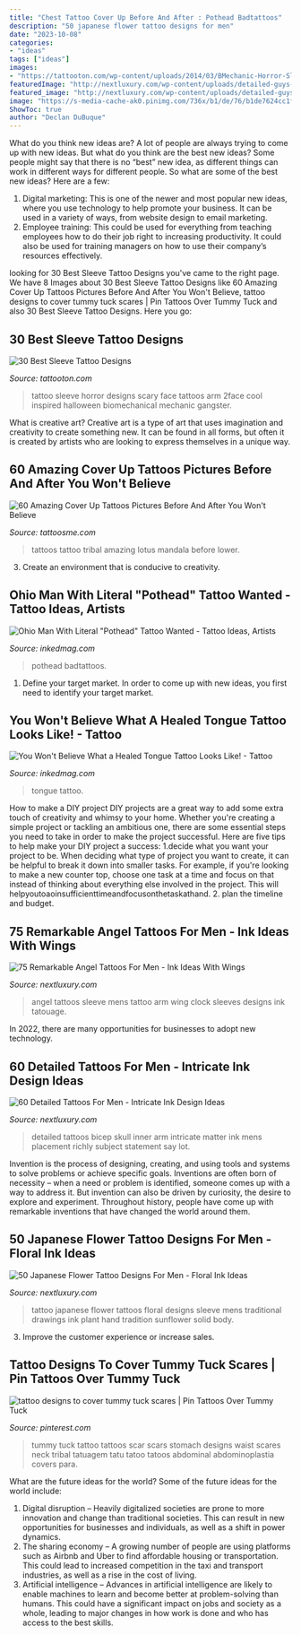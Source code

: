 ```yaml
---
title: "Chest Tattoo Cover Up Before And After : Pothead Badtattoos"
description: "50 japanese flower tattoo designs for men"
date: "2023-10-08"
categories:
- "ideas"
tags: ["ideas"]
images:
- "https://tattooton.com/wp-content/uploads/2014/03/BMechanic-Horror-Sleeve-Tattoo-1024x564.jpg"
featuredImage: "http://nextluxury.com/wp-content/uploads/detailed-guys-skull-inner-arm-bicep-tattoos.jpg"
featured_image: "http://nextluxury.com/wp-content/uploads/detailed-guys-skull-inner-arm-bicep-tattoos.jpg"
image: "https://s-media-cache-ak0.pinimg.com/736x/b1/de/76/b1de7624cc1ff53123e83fb904cc0f8c.jpg"
ShowToc: true
author: "Declan DuBuque"
---
```



What do you think new ideas are?
A lot of people are always trying to come up with new ideas. But what do you think are the best new ideas? Some people might say that there is no “best” new idea, as different things can work in different ways for different people. So what are some of the best new ideas? Here are a few: 
1) Digital marketing: This is one of the newer and most popular new ideas, where you use technology to help promote your business. It can be used in a variety of ways, from website design to email marketing. 
2) Employee training: This could be used for everything from teaching employees how to do their job right to increasing productivity. It could also be used for training managers on how to use their company’s resources effectively.

	

		
looking for 30 Best Sleeve Tattoo Designs you've came to the right page. We have 8 Images about 30 Best Sleeve Tattoo Designs like 60 Amazing Cover Up Tattoos Pictures Before And After You Won&#039;t Believe, tattoo designs to cover tummy tuck scares | Pin Tattoos Over Tummy Tuck and also 30 Best Sleeve Tattoo Designs. Here you go:
		
    
## 30 Best Sleeve Tattoo Designs

<img loading=lazy src="https://tattooton.com/wp-content/uploads/2014/03/BMechanic-Horror-Sleeve-Tattoo-1024x564.jpg" onerror="this.onerror=null;this.src='https://tse3.mm.bing.net/th?id=OIP.c7gqUj_97pWnlBwrTaq55wHaEF&amp;pid=15.1';" alt="30 Best Sleeve Tattoo Designs">

_Source: tattooton.com_

>tattoo sleeve horror designs scary face tattoos arm 2face cool inspired halloween biomechanical mechanic gangster. 

	

What is creative art?
Creative art is a type of art that uses imagination and creativity to create something new. It can be found in all forms, but often it is created by artists who are looking to express themselves in a unique way.

    
## 60 Amazing Cover Up Tattoos Pictures Before And After You Won&#039;t Believe

<img loading=lazy src="https://lh3.googleusercontent.com/L7cGNrs3qPoJGyqjQMJ-ZBaKrspfRhA_IpIdvNBGKH_RfB_WhOKI8u6YXbw7SjhSE4OcFwSWeQsa9Ddbg0qhDXTVXk2ryMq2Z2PBhxZNzBF3fYY-6mWsvQWVz-HShqu79SKFLvBDumaPegnh94rvS4i1yDMHK-xRfN8Kv802LMqpZ72WH7jjY4ftobHMRz1oK5c2ZaArg5dYIiG5qCr17-xYauQZPlVbjeHrfPnifK6wMQ5d2Sp6ou5Kk0IVhDia8uKUHxgByERDsbmE_trRsqMG5SSqnferQOTOadiJx-ZXxVAsRBrGq5QgRqEE2yF1AOZ_oaTBNx2EuvizJ5DTJn4wSFz5823gjWJSzSniasskzbzwBRKUqhTpJEjClb8Vf4fnh5oacswZ_cygUWLsipR_pblyrqc3a2KI0XI-ozJ3Fx6bpeARLl4mjcoedBX6BW4CzETWPYHdv5AUqjCgkpL6Ti22u5VWpWDszQ1SCgZQdmVU5VR6_ztqedrgSZCkslIkiRfWsGgOmtCXM7qHkKSgO9Tzi-b51SJFW2WtIjAOkbc-GKl9taeEBY9l2R1e2c06Y9fDI_rnXKYNuwjo4HI_EBDNrccWbE_CHQf7pRxqF8fZTM1M=s564-no" onerror="this.onerror=null;this.src='https://tse3.mm.bing.net/th?id=OIP.3xX6gNUZhm5mN_npzjSRRAHaHa&amp;pid=15.1';" alt="60 Amazing Cover Up Tattoos Pictures Before And After You Won&#039;t Believe">

_Source: tattoosme.com_

>tattoos tattoo tribal amazing lotus mandala before lower. 

	

3. Create an environment that is conducive to creativity.

    
## Ohio Man With Literal &quot;Pothead&quot; Tattoo Wanted - Tattoo Ideas, Artists

<img loading=lazy src="https://www.inkedmag.com/.image/t_share/MTY4ODEzOTA0ODU0NTI1MTI1/christopher-d.jpg" onerror="this.onerror=null;this.src='https://tse2.mm.bing.net/th?id=OIP.PHjGxlba4WHZxVCjOmmKhAHaKx&amp;pid=15.1';" alt="Ohio Man With Literal &quot;Pothead&quot; Tattoo Wanted - Tattoo Ideas, Artists">

_Source: inkedmag.com_

>pothead badtattoos. 

	

1. Define your target market. In order to come up with new ideas, you first need to identify your target market.

    
## You Won&#039;t Believe What A Healed Tongue Tattoo Looks Like! - Tattoo

<img loading=lazy src="https://www.inkedmag.com/.image/t_share/MTU5MDMxOTg2MzgzMzAwMjQ1/tongue-feat.jpg" onerror="this.onerror=null;this.src='https://tse1.mm.bing.net/th?id=OIP.-3tvQ08YPYLLMNvqtZiMHwHaF7&amp;pid=15.1';" alt="You Won&#039;t Believe What a Healed Tongue Tattoo Looks Like! - Tattoo">

_Source: inkedmag.com_

>tongue tattoo. 

	

How to make a DIY project
DIY projects are a great way to add some extra touch of creativity and whimsy to your home. Whether you're creating a simple project or tackling an ambitious one, there are some essential steps you need to take in order to make the project successful. Here are five tips to help make your DIY project a success: 
1.decide what you want your project to be. When deciding what type of project you want to create, it can be helpful to break it down into smaller tasks. For example, if you're looking to make a new counter top, choose one task at a time and focus on that instead of thinking about everything else involved in the project. This will helpyoutoaoinsufficienttimeandfocusonthetaskathand. 
2. plan the timeline and budget.

    
## 75 Remarkable Angel Tattoos For Men - Ink Ideas With Wings

<img loading=lazy src="http://nextluxury.com/wp-content/uploads/full-sleeve-angel-tattoos-for-men.jpg" onerror="this.onerror=null;this.src='https://tse3.mm.bing.net/th?id=OIP.-kckPUa8FIptywltzmcExgHaHa&amp;pid=15.1';" alt="75 Remarkable Angel Tattoos For Men - Ink Ideas With Wings">

_Source: nextluxury.com_

>angel tattoos sleeve mens tattoo arm wing clock sleeves designs ink tatouage. 

	

In 2022, there are many opportunities for businesses to adopt new technology.

    
## 60 Detailed Tattoos For Men - Intricate Ink Design Ideas

<img loading=lazy src="http://nextluxury.com/wp-content/uploads/detailed-guys-skull-inner-arm-bicep-tattoos.jpg" onerror="this.onerror=null;this.src='https://tse4.mm.bing.net/th?id=OIP.oKFRmXdHs9TJ-L60Gi726AHaHC&amp;pid=15.1';" alt="60 Detailed Tattoos For Men - Intricate Ink Design Ideas">

_Source: nextluxury.com_

>detailed tattoos bicep skull inner arm intricate matter ink mens placement richly subject statement say lot. 

	

Invention is the process of designing, creating, and using tools and systems to solve problems or achieve specific goals. Inventions are often born of necessity – when a need or problem is identified, someone comes up with a way to address it. But invention can also be driven by curiosity, the desire to explore and experiment. Throughout history, people have come up with remarkable inventions that have changed the world around them.

    
## 50 Japanese Flower Tattoo Designs For Men - Floral Ink Ideas

<img loading=lazy src="http://nextluxury.com/wp-content/uploads/amazing-mens-traditional-japanese-floral-flower-full-sleeve-tattoo-ideas.jpg" onerror="this.onerror=null;this.src='https://tse3.mm.bing.net/th?id=OIP.U6YtH2bV1K9DhUqF20FPIQHaG1&amp;pid=15.1';" alt="50 Japanese Flower Tattoo Designs For Men - Floral Ink Ideas">

_Source: nextluxury.com_

>tattoo japanese flower tattoos floral designs sleeve mens traditional drawings ink plant hand tradition sunflower solid body. 

	

3. Improve the customer experience or increase sales.

    
## Tattoo Designs To Cover Tummy Tuck Scares | Pin Tattoos Over Tummy Tuck

<img loading=lazy src="https://s-media-cache-ak0.pinimg.com/736x/b1/de/76/b1de7624cc1ff53123e83fb904cc0f8c.jpg" onerror="this.onerror=null;this.src='https://tse1.mm.bing.net/th?id=OIP.aBao0HaPZluyRCJhxf1hsAHaEI&amp;pid=15.1';" alt="tattoo designs to cover tummy tuck scares | Pin Tattoos Over Tummy Tuck">

_Source: pinterest.com_

>tummy tuck tattoo tattoos scar scars stomach designs waist scares neck tribal tatuagem tatu tatoo tatoos abdominal abdominoplastia covers para. 

	

What are the future ideas for the world?
Some of the future ideas for the world include:
1. Digital disruption – Heavily digitalized societies are prone to more innovation and change than traditional societies. This can result in new opportunities for businesses and individuals, as well as a shift in power dynamics.
2. The sharing economy – A growing number of people are using platforms such as Airbnb and Uber to find affordable housing or transportation. This could lead to increased competition in the taxi and transport industries, as well as a rise in the cost of living.
3. Artificial intelligence – Advances in artificial intelligence are likely to enable machines to learn and become better at problem-solving than humans. This could have a significant impact on jobs and society as a whole, leading to major changes in how work is done and who has access to the best skills.

